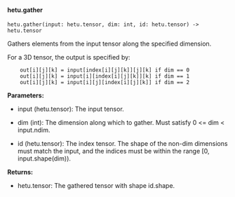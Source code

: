 #### hetu.gather

```
hetu.gather(input: hetu.tensor, dim: int, id: hetu.tensor) -> hetu.tensor
```

Gathers elements from the input tensor along the specified dimension.

For a 3D tensor, the output is specified by:

```
	out[i][j][k] = input[index[i][j][k]][j][k] if dim == 0
	out[i][j][k] = input[i][index[i][j][k]][k] if dim == 1
	out[i][j][k] = input[i][j][index[i][j][k]] if dim == 2
```

**Parameters:**

* input (hetu.tensor): The input tensor.

* dim (int): The dimension along which to gather. Must satisfy 0 <= dim < input.ndim.

* id (hetu.tensor): The index tensor. The shape of the non-dim dimensions must match the input, and the indices must be within the range [0, input.shape(dim)).

**Returns:**

* hetu.tensor: The gathered tensor with shape id.shape.

